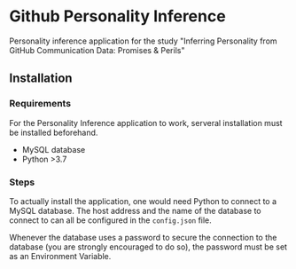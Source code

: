 # Github Personality Inference
Personality inference application for the study "Inferring Personality from GitHub Communication Data: Promises &amp; Perils"

## Installation
### Requirements
For the Personality Inference application to work, serveral installation must
be installed beforehand.
- MySQL database
- Python >3.7

### Steps
To actually install the application, one would need Python to connect to a
MySQL database. The host address and the name of the database to connect to
can all be configured in the `config.json` file.

Whenever the database uses a password to secure the connection to the database
(you are strongly encouraged to do so), the password must be set as an
Environment Variable.
